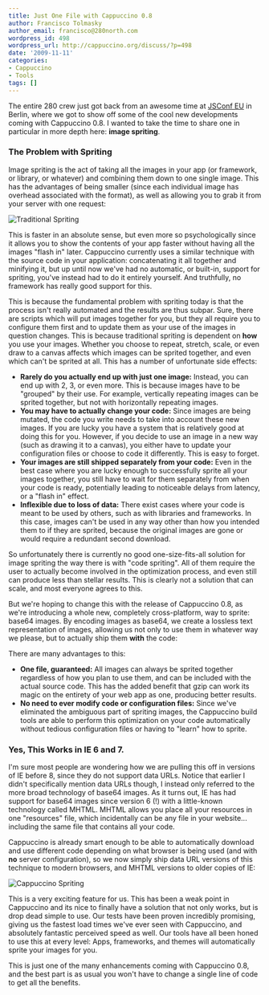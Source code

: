 ```yaml
---
title: Just One File with Cappuccino 0.8
author: Francisco Tolmasky
author_email: francisco@280north.com
wordpress_id: 498
wordpress_url: http://cappuccino.org/discuss/?p=498
date: '2009-11-11'
categories:
- Cappuccino
- Tools
tags: []
---
```



The entire 280 crew just got back from an awesome time at [JSConf EU](http://jsconf.eu/2009/) in Berlin, where we got to show off some of the cool new developments coming with Cappuccino 0.8. I wanted to take the time to share one in particular in more depth here: **image spriting**.

### The Problem with Spriting

Image spriting is the act of taking all the images in your app (or framework, or library, or whatever) and combining them down to one single image. This has the advantages of being smaller (since each individual image has overhead associated with the format), as well as allowing you to grab it from your server with one request:

![Traditional Spriting](http://cappuccino.org/discuss/wp-content/uploads/2009/11/Screen-shot-2009-11-11-at-1.55.50-AM.png)

This is faster in an absolute sense, but even more so psychologically since it allows you to show the contents of your app faster without having all the images "flash in" later. Cappuccino currently uses a similar technique with the source code in your application: concatenating it all together and minifying it, but up until now we've had no automatic, or built-in, support for spriting, you've instead had to do it entirely yourself. And truthfully, no framework has really good support for this.

This is because the fundamental problem with spriting today is that the process isn't really automated and the results are thus subpar. Sure, there are scripts which will put images together for you, but they all require you to configure them first and to update them as your use of the images in question changes. This is because traditional spriting is dependent on **how** you use your images. Whether you choose to repeat, stretch, scale, or even draw to a canvas affects which images can be sprited together, and even which can't be sprited at all. This has a number of unfortunate side effects:

* **Rarely do you actually end up with just one image:** Instead, you can end up with 2, 3, or even more. This is because images have to be "grouped" by their use. For example, vertically repeating images can be sprited together, but not with horizontally repeating images.
* **You may have to actually change your code:** Since images are being mutated, the code you write needs to take into account these new images. If you are lucky you have a system that is relatively good at doing this for you. However, if you decide to use an image in a new way (such as drawing it to a canvas), you either have to update your configuration files or choose to code it differently. This is easy to forget.
* **Your images are still shipped separately from your code:** Even in the best case where you are lucky enough to successfully sprite all your images together, you still have to wait for them separately from when your code is ready, potentially leading to noticeable delays from latency, or a "flash in" effect.
* **Inflexible due to loss of data:** There exist cases where your code is meant to be used by others, such as with libraries and frameworks. In this case, images can't be used in any way other than how you intended them to if they are sprited, because the original images are gone or would require a redundant second download.

So unfortunately there is currently no good one-size-fits-all solution for image spriting the way there is with "code spriting". All of them require the user to actually become involved in the optimization process, and even still can produce less than stellar results. This is clearly not a solution that can scale, and most everyone agrees to this.

But we're hoping to change this with the release of Cappuccino 0.8, as we're introducing a whole new, completely cross-platform, way to sprite: base64 images. By encoding images as base64, we create a lossless text representation of images, allowing us not only to use them in whatever way we please, but to actually ship them **with** the code:

There are many advantages to this:

* **One file, guaranteed:** All images can always be sprited together regardless of how you plan to use them, and can be included with the actual source code. This has the added benefit that gzip can work its magic on the entirety of your web app as one, producing better results.
* **No need to ever modify code or configuration files:** Since we've eliminated the ambiguous part of spriting images, the Cappuccino build tools are able to perform this optimization on your code automatically without tedious configuration files or having to "learn" how to sprite.

### Yes, This Works in IE 6 and 7.

 I'm sure most people are wondering how we are pulling this off in versions of IE before 8, since they do not support data URLs. Notice that earlier I didn't specifically mention data URLs though, I instead only referred to the more broad technology of base64 images. As it turns out, IE has had support for base64 images since version 6 (!) with a little-known technology called MHTML. MHTML allows you place all your resources in one "resources" file, which incidentally can be any file in your website... including the same file that contains all your code.

Cappuccino is already smart enough to be able to automatically download and use different code depending on what browser is being used (and with **no** server configuration), so we now simply ship data URL versions of this technique to modern browsers, and MHTML versions to older copies of IE:

![Cappuccino Spriting](http://cappuccino.org/discuss/wp-content/uploads/2009/11/Screen-shot-2009-11-11-at-1.57.08-AM.png)

This is a very exciting feature for us. This has been a weak point in Cappuccino and its nice to finally have a solution that not only works, but is drop dead simple to use. Our tests have been proven incredibly promising, giving us the fastest load times we've ever seen with Cappuccino, and absolutely fantastic perceived speed as well. Our tools have all been honed to use this at every level: Apps, frameworks, and themes will automatically sprite your images for you.

This is just one of the many enhancements coming with Cappuccino 0.8, and the best part is as usual you won't have to change a single line of code to get all the benefits.



